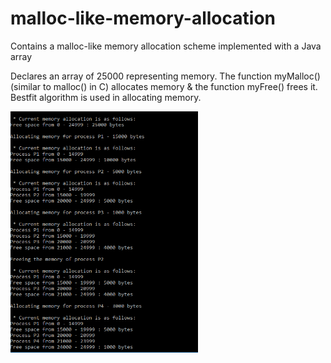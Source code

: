 # malloc-like-memory-allocation
Contains a malloc-like memory allocation scheme implemented with a Java array

Declares an array of 25000 representing memory.
The function myMalloc() (similar to malloc() in C) allocates memory & the function myFree() frees it.
Bestfit algorithm is used in allocating memory.

<img src="https://github.com/TharushiJay/malloc-like-memory-allocation/blob/master/screenshot.PNG" width="300">

